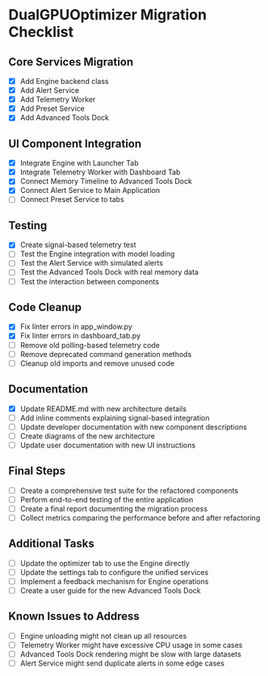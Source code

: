# DualGPUOptimizer Migration Checklist

## Core Services Migration

- [x] Add Engine backend class
- [x] Add Alert Service
- [x] Add Telemetry Worker
- [x] Add Preset Service
- [x] Add Advanced Tools Dock

## UI Component Integration

- [x] Integrate Engine with Launcher Tab
- [x] Integrate Telemetry Worker with Dashboard Tab
- [x] Connect Memory Timeline to Advanced Tools Dock
- [x] Connect Alert Service to Main Application
- [ ] Connect Preset Service to tabs

## Testing

- [x] Create signal-based telemetry test
- [ ] Test the Engine integration with model loading
- [ ] Test the Alert Service with simulated alerts
- [ ] Test the Advanced Tools Dock with real memory data
- [ ] Test the interaction between components

## Code Cleanup

- [x] Fix linter errors in app_window.py
- [x] Fix linter errors in dashboard_tab.py
- [ ] Remove old polling-based telemetry code
- [ ] Remove deprecated command generation methods
- [ ] Cleanup old imports and remove unused code

## Documentation

- [x] Update README.md with new architecture details
- [ ] Add inline comments explaining signal-based integration
- [ ] Update developer documentation with new component descriptions
- [ ] Create diagrams of the new architecture
- [ ] Update user documentation with new UI instructions

## Final Steps

- [ ] Create a comprehensive test suite for the refactored components
- [ ] Perform end-to-end testing of the entire application
- [ ] Create a final report documenting the migration process
- [ ] Collect metrics comparing the performance before and after refactoring

## Additional Tasks

- [ ] Update the optimizer tab to use the Engine directly
- [ ] Update the settings tab to configure the unified services
- [ ] Implement a feedback mechanism for Engine operations
- [ ] Create a user guide for the new Advanced Tools Dock

## Known Issues to Address

- [ ] Engine unloading might not clean up all resources
- [ ] Telemetry Worker might have excessive CPU usage in some cases
- [ ] Advanced Tools Dock rendering might be slow with large datasets
- [ ] Alert Service might send duplicate alerts in some edge cases
